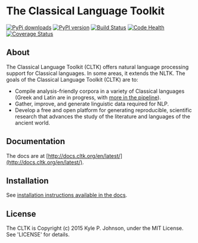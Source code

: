 The Classical Language Toolkit
==============================

[![PyPi downloads](http://img.shields.io/pypi/v/cltk.svg?style=flat)](https://pypi.python.org/pypi/cltk/) [![PyPI version](http://img.shields.io/pypi/dm/cltk.svg?style=flat)](https://pypi.python.org/pypi/cltk/)  [![Build Status](http://img.shields.io/travis/kylepjohnson/cltk.svg?style=flat)](https://travis-ci.org/kylepjohnson/cltk) [![Code Health](https://landscape.io/github/kylepjohnson/cltk/master/landscape.svg)](https://landscape.io/github/kylepjohnson/cltk/master) [![Coverage Status](https://coveralls.io/repos/kylepjohnson/cltk/badge.svg)](https://coveralls.io/r/kylepjohnson/cltk)

About 
-----
The Classical Language Toolkit (CLTK) offers natural language processing support for Classical languages. In some areas, it extends the NLTK. The goals of the Classical Language Toolkit (CLTK) are to:

*   Compile analysis-friendly corpora in a variety of Classical languages (Greek and Latin are in progress, with [more in the pipeline](https://github.com/kylepjohnson/cltk/wiki/List-of-Classical-languages)).
*   Gather, improve, and generate linguistic data required for NLP.
*   Develop a free and open platform for generating reproducible, scientific research that advances the study of the literature and languages of the ancient world.


Documentation
-------------

The docs are at [http://docs.cltk.org/en/latest/](http://docs.cltk.org/en/latest/).


Installation
------------

See [installation instructions available in the docs](http://docs.cltk.org/en/latest/installation.html).


License
-------

The CLTK is Copyright (c) 2015 Kyle P. Johnson, under the MIT License. See 'LICENSE' for details.
